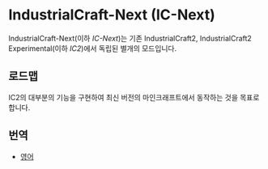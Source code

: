 # IndustrialCraft-Next (IC-Next)

IndustrialCraft-Next(이하 *IC-Next*)는 기존 IndustrialCraft2, IndustrialCraft2 Experimental(이하 *IC2*)에서 독립된 별개의 모드입니다.

## 로드맵

IC2의 대부분의 기능을 구현하여 최신 버전의 마인크래프트에서 동작하는 것을 목표로 합니다.

## 번역

- [영어](https://github.com/legenlee/industrialcraft-next)